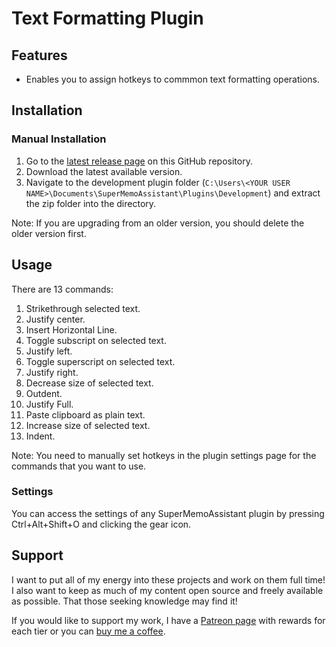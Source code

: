 # Text Formatting Plugin

## Features

- Enables you to assign hotkeys to commmon text formatting operations.

## Installation

### Manual Installation

1. Go to the [latest release page](https://github.com/bjsi/SuperMemoAssistant.Plugins.HtmlTables/releases/latest) on this GitHub repository.
2. Download the latest available version.
3. Navigate to the development plugin folder (`C:\Users\<YOUR USER NAME>\Documents\SuperMemoAssistant\Plugins\Development`) and extract the zip folder into the directory.

Note: If you are upgrading from an older version, you should delete the older version first.

## Usage

There are 13 commands:

1. Strikethrough selected text.
2. Justify center.
3. Insert Horizontal Line.
4. Toggle subscript on selected text.
5. Justify left.
6. Toggle superscript on selected text.
7. Justify right.
8. Decrease size of selected text.
9. Outdent.
10. Justify Full.
11. Paste clipboard as plain text.
12. Increase size of selected text.
13. Indent.

Note: You need to manually set hotkeys in the plugin settings page for the commands that you want to use.

### Settings

You can access the settings of any SuperMemoAssistant plugin by pressing Ctrl+Alt+Shift+O and clicking the gear icon.

## Support

I want to put all of my energy into these projects and work on them full time! I also want to keep as much of my content open source and freely available as possible. That those seeking knowledge may find it!

If you would like to support my work, I have a [Patreon page](https://www.patreon.com/experimental_learning) with rewards for each tier or you can [buy me a coffee](https://www.buymeacoffee.com/experilearning).
